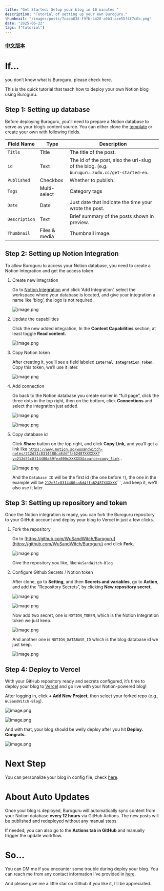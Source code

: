 ```yaml
---
title: "Get Started: Setup your blog in 10 minutes "
description: "Tutorial of setting up your own Buroguru."
thumbnail: "/images/posts/7caea838-f9fb-4428-a0b3-ace55f4f7c0b.png"
date: "2025-06-22"
tags: ["tutorial"]
---
```


### [中文版本](https://buroguru.zudo.cc/posts/get-started-zh)


# If…


you don’t know what is Buroguru, please check here.


This is the quick tutorial that teach how to deploy your own Notion blog using Buroguru.


## Step 1: Setting up database


Before deploying Buroguru, you'll need to prepare a Notion database to serve as your blog’s content source. You can either clone the [template](/21ad51c831448068b621f3b5def5dd2d) or create your own with following fields.


| Field Name    | Type          | Description                                                                                 |
| ------------- | ------------- | ------------------------------------------------------------------------------------------- |
| `Title`       | Title         | The title of the post.                                                                      |
| `id`          | Text          | The id of the post, also the url-slug of the blog. (e.g. `buruguru.zudo.cc/get-started-en`. |
| `Published`   | Checkbox      | Whether to publish.                                                                         |
| `Tags`        | Multi-select  | Category tags                                                                               |
| `Date`        | Date          | Just date that indicate the time your wrote the post.                                       |
| `Description` | Text          | Brief summary of the posts shown in preview.                                                |
| `Thumbnail`   | Files & media | Thumbnail image.                                                                            |


## Step 2: Setting up Notion Integration


To allow Buroguru to access your Notion database, you need to create a Notion Integration and get the access token.

1. Create new integration

	Go to [Notion Integration](https://www.notion.so/profile/integrations) and click ‘Add Integration’, select the workspace where your database is located, and give your integration a name like ‘blog’, the logo is not required.


	![image.png](/images/posts/a4abdb8c-1912-4f1f-8cc0-0005abf682e5.png)

2. Update the capabilities

	Click the new added integration, In the **Content Capabilities** section, at least toggle **Read content.**


	![image.png](/images/posts/dacb4967-4a2d-47b3-a26d-72a82ecf467f.png)

3. Copy Notion token

	After creating it, you’ll see a field labeled **`Internal Integration Token`**. Copy this token, we’ll use it later.


	![image.png](/images/posts/c0057946-440e-47b8-9083-c902c0e49013.png)

4. Add connection

	Go back to the Notion database you create earlier in “full page”, click the three dots in the top right, then on the bottom, click **Connections** and select the integration just added.


	![image.png](/images/posts/deffd90f-75e4-4942-b841-45664bbc1ba8.png)


	![image.png](/images/posts/f0b074c9-0b5a-4af4-b60b-1cf5b699742f.png)

5. Copy database id

	Click **Share** button on the top right, and click **Copy Link,** and you’ll get a link like [`https://www.notion.so/wusandwitch-notes/212d51c8314480ca8d4ffa62487XXXXXX?v=212d51c8314480a89fea000cXXXXXX&source=copy_link`](https://www.notion.so/wusandwitch-notes/212d51c8314480ca8d4ffa624873e734?v=212d51c8314480a89fea000c43f4e73f) .


	![image.png](/images/posts/873fab61-f8c7-4bd5-9013-79ef18756659.png)


	And the `Database ID` will be the first id (the one before `?`), the one in the example will be  [`212d51c8314480ca8d4ffa62487XXXXXX`](https://www.notion.so/wusandwitch-notes/212d51c8314480ca8d4ffa624873e734?v=212d51c8314480a89fea000c43f4e73f)```, and keep it, we'll also use it later.


## Step 3: Setting up repository and token


Once the Notion integration is ready, you can fork the Buroguru repository to your GitHub account and deploy your blog to Vercel in just a few clicks.

1. Fork the repository

	Go to [https://github.com/WuSandWitch/Buroguru](https://github.com/WuSandWitch/Buroguru) and click **Fork.**


	![image.png](/images/posts/9b86d715-cf51-4c94-80e1-d0d43ad9915f.png)


	Give the repository you like, like `WuSandWitch-Blog`

2. Configure Github Secrets /  Notion token

	After clone, go to **Setting**, and then **Secrets and variables**, go to **Action,** and add the “Repository Secrets”, by clicking **New repository secret.**


	![image.png](/images/posts/c5f0e255-9cc1-4ad2-af90-d43051d54000.png)


	![image.png](/images/posts/17dab714-3029-41f9-928b-404a110894f2.png)


	Now add two secret, one is `NOTION_TOKEN`, which is the Notion Integration token we just keep.


	![image.png](/images/posts/4f3f13f1-05ba-4133-8b2d-2da663d10607.png)


	And another one is `NOTION_DATABASE_ID` which is the blog database id we just keep.


	![image.png](/images/posts/1a9ae6d4-fb78-4fc4-9421-5e5e950cb511.png)


## Step 4: Deploy to Vercel


With your GitHub repository ready and secrets configured, it’s time to deploy your blog to [Vercel](https://vercel.com/) and go live with your Notion-powered blog!


After logging in, click **+ Add New Project**, then select your forked repo (e.g., `WuSandWitch-Blog`).


![image.png](/images/posts/bcedbf07-2a04-40c2-909e-ca76ad12de8e.png)


![image.png](/images/posts/05da7e5a-2167-4e0f-9b93-f753114b1a31.png)


And with that, your blog should be welly deploy after you hit **Deploy. Congrats.**


![image.png](/images/posts/e25326d6-f5e2-4000-a227-06b3c2adada3.png)


# Next Step


You can personalize your blog in config file, check [here](https://buroguru.zudo.cc/posts/config-guide-en).


# About Auto Updates


Once your blog is deployed, Buroguru will automatically sync content from your Notion database **every 12 hours** via GitHub Actions. The new posts will be published and redeployed without any manual steps.


If needed, you can also go to the **Actions tab in GitHub** and manually trigger the update workflow.


# So…


You can DM me if you encounter some trouble during deploy your blog. You can reach me from any contact information I’ve provided in [here](https://wusandwitch.zudo.cc/).


And please give me a little star on Github if you like it, I’ll be appreciated.

